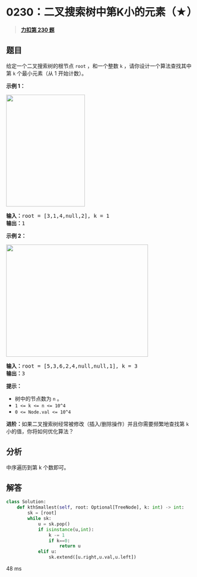 # 0230：二叉搜索树中第K小的元素（★）


> <u>**[力扣第 230 题](https://leetcode.cn/problems/kth-smallest-element-in-a-bst/)**</u>

## 题目

<p>给定一个二叉搜索树的根节点 <code>root</code> ，和一个整数 <code>k</code> ，请你设计一个算法查找其中第 <code>k</code><strong> </strong>个最小元素（从 1 开始计数）。</p>



<p><strong>示例 1：</strong></p>
<img alt="" src="https://assets.leetcode.com/uploads/2021/01/28/kthtree1.jpg" style="width: 212px; height: 301px;" />
<pre>
<strong>输入：</strong>root = [3,1,4,null,2], k = 1
<strong>输出：</strong>1
</pre>

<p><strong>示例 2：</strong></p>
<img alt="" src="https://assets.leetcode.com/uploads/2021/01/28/kthtree2.jpg" style="width: 382px; height: 302px;" />
<pre>
<strong>输入：</strong>root = [5,3,6,2,4,null,null,1], k = 3
<strong>输出：</strong>3
</pre>






**提示：**

- 树中的节点数为 `n` 。
- `1 <= k <= n <= 10^4`
- `0 <= Node.val <= 10^4`

<p><strong>进阶：</strong>如果二叉搜索树经常被修改（插入/删除操作）并且你需要频繁地查找第 <code>k</code> 小的值，你将如何优化算法？</p>


## 分析

中序遍历到第 k 个数即可。

## 解答

```python
class Solution:
    def kthSmallest(self, root: Optional[TreeNode], k: int) -> int:
        sk = [root]
        while sk:
            u = sk.pop()
            if isinstance(u,int):
                k -= 1
                if k==0:
                    return u
            elif u:
                sk.extend([u.right,u.val,u.left])
```
48 ms
